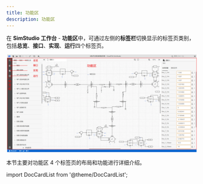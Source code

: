 ```yaml
---
title: 功能区
description: 功能区
---
```


在 **SimStudio 工作台** - **功能区**中，可通过左侧的**标签栏**切换显示的标签页类别，包括**总览**、**接口**、**实现**、**运行**四个标签页。

![功能区标签栏](./ribbon-tab-bar.png)

本节主要对功能区 4 个标签页的布局和功能进行详细介绍。

import DocCardList from '@theme/DocCardList';

<DocCardList />